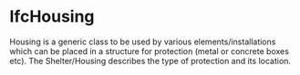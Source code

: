 IfcHousing
==========
Housing is a generic class to be used by various elements/installations which
can be placed in a structure for protection (metal or concrete boxes etc). The
Shelter/Housing describes the type of protection and its location.


